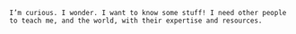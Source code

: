 	I’m curious. I wonder. I want to know some stuff! I need other people to teach me, and the world, with their expertise and resources.